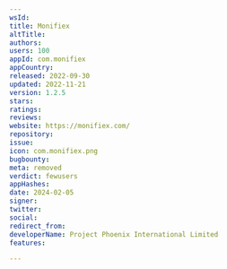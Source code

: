 ```yaml
---
wsId: 
title: Monifiex
altTitle: 
authors: 
users: 100
appId: com.monifiex
appCountry: 
released: 2022-09-30
updated: 2022-11-21
version: 1.2.5
stars: 
ratings: 
reviews: 
website: https://monifiex.com/
repository: 
issue: 
icon: com.monifiex.png
bugbounty: 
meta: removed
verdict: fewusers
appHashes: 
date: 2024-02-05
signer: 
twitter: 
social: 
redirect_from: 
developerName: Project Phoenix International Limited
features: 

---
```


